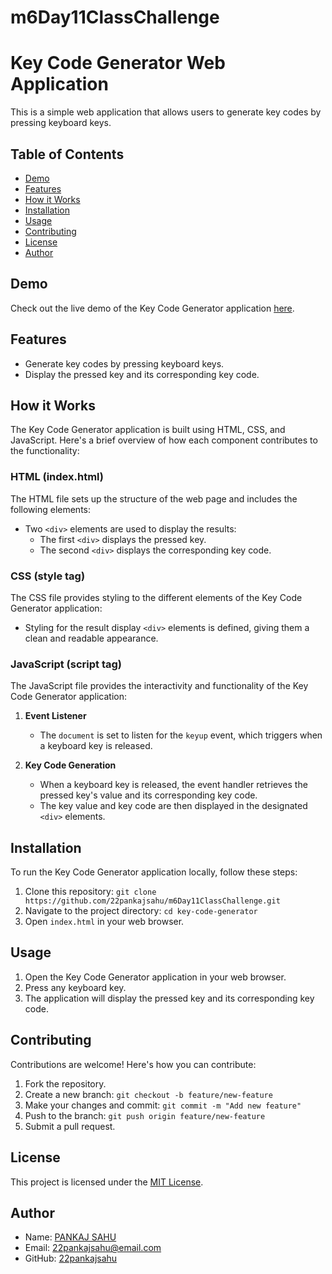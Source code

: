 # m6Day11ClassChallenge

# Key Code Generator Web Application

This is a simple web application that allows users to generate key codes by pressing keyboard keys.

## Table of Contents

- [Demo](#demo)
- [Features](#features)
- [How it Works](#how-it-works)
- [Installation](#installation)
- [Usage](#usage)
- [Contributing](#contributing)
- [License](#license)
- [Author](#author)

## Demo

Check out the live demo of the Key Code Generator application [here](https://22pankajsahu.github.io/m6Day11ClassChallenge/).

## Features

- Generate key codes by pressing keyboard keys.
- Display the pressed key and its corresponding key code.

## How it Works

The Key Code Generator application is built using HTML, CSS, and JavaScript. Here's a brief overview of how each component contributes to the functionality:

### HTML (index.html)

The HTML file sets up the structure of the web page and includes the following elements:

- Two `<div>` elements are used to display the results:
  - The first `<div>` displays the pressed key.
  - The second `<div>` displays the corresponding key code.

### CSS (style tag)

The CSS file provides styling to the different elements of the Key Code Generator application:

- Styling for the result display `<div>` elements is defined, giving them a clean and readable appearance.

### JavaScript (script tag)

The JavaScript file provides the interactivity and functionality of the Key Code Generator application:

1. **Event Listener**
   - The `document` is set to listen for the `keyup` event, which triggers when a keyboard key is released.

2. **Key Code Generation**
   - When a keyboard key is released, the event handler retrieves the pressed key's value and its corresponding key code.
   - The key value and key code are then displayed in the designated `<div>` elements.

## Installation

To run the Key Code Generator application locally, follow these steps:

1. Clone this repository: `git clone https://github.com/22pankajsahu/m6Day11ClassChallenge.git`
2. Navigate to the project directory: `cd key-code-generator`
3. Open `index.html` in your web browser.

## Usage

1. Open the Key Code Generator application in your web browser.
2. Press any keyboard key.
3. The application will display the pressed key and its corresponding key code.

## Contributing

Contributions are welcome! Here's how you can contribute:

1. Fork the repository.
2. Create a new branch: `git checkout -b feature/new-feature`
3. Make your changes and commit: `git commit -m "Add new feature"`
4. Push to the branch: `git push origin feature/new-feature`
5. Submit a pull request.

## License

This project is licensed under the [MIT License](LICENSE).

## Author

- Name: [PANKAJ SAHU](https://linkedin.com/in/22pankajsahu)
- Email: [22pankajsahu@email.com](mailto:22pankajsahu@gmail.com)
- GitHub: [22pankajsahu](https://github.com/22pankajsahu)

